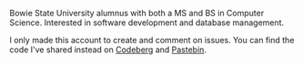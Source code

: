 Bowie State University alumnus with both a MS and BS in Computer Science. Interested in software development and database management.

I only made this account to create and comment on issues. You can find the code I've shared instead on [Codeberg](https://codeberg.org/MuctarD) and [Pastebin](https://pastebin.com/u/MDiaoune).

